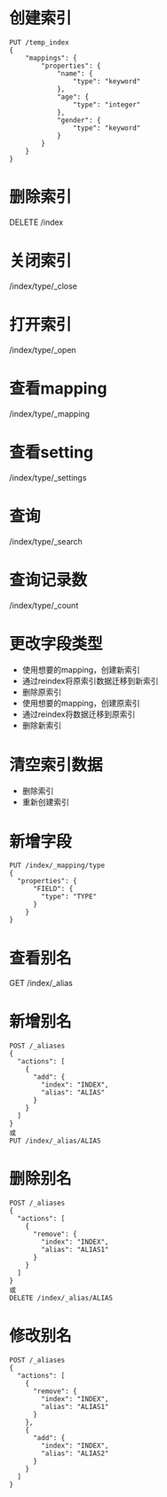 # 创建索引
```
PUT /temp_index
{
    "mappings": {
        "properties": {
            "name": {
                "type": "keyword"
            },
            "age": {
                "type": "integer"
            },
            "gender": {
                "type": "keyword"
            }
        }
    }
}
```
# 删除索引
DELETE /index
# 关闭索引
/index/type/_close
# 打开索引
/index/type/_open
# 查看mapping
/index/type/_mapping
# 查看setting
/index/type/_settings
# 查询
/index/type/_search
# 查询记录数
/index/type/_count
# 更改字段类型
+ 使用想要的mapping，创建新索引
+ 通过reindex将原索引数据迁移到新索引
+ 删除原索引
+ 使用想要的mapping，创建原索引
+ 通过reindex将数据迁移到原索引
+ 删除新索引
# 清空索引数据
+ 删除索引
+ 重新创建索引
# 新增字段
```
PUT /index/_mapping/type
{
  "properties": {
      "FIELD": {
        "type": "TYPE"
      }
    }
}
```
# 查看别名
GET /index/_alias
# 新增别名
```
POST /_aliases
{
  "actions": [
    {
      "add": {
        "index": "INDEX",
        "alias": "ALIAS"
      }
    }
  ]
}
或
PUT /index/_alias/ALIAS
```
# 删除别名
```
POST /_aliases
{
  "actions": [
    {
      "remove": {
        "index": "INDEX",
        "alias": "ALIAS1"
      }
    }
  ]
}
或
DELETE /index/_alias/ALIAS
```
# 修改别名
```
POST /_aliases
{
  "actions": [
    {
      "remove": {
        "index": "INDEX",
        "alias": "ALIAS1"
      }
    },
    {
      "add": {
        "index": "INDEX",
        "alias": "ALIAS2"
      }
    }
  ]
}
```
